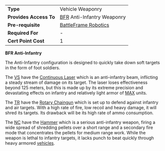 |                        |                                                                   |
| ---------------------- | ----------------------------------------------------------------- |
| **Type**               | Vehicle Weaponry                                                  |
| **Provides Access To** | [BFR](../vehicles/BattleFrame_Robotics.md) Anti-Infantry Weaponry |
| **Pre-requisite**      | [BattleFrame Robotics](../vehicles/BattleFrame_Robotics.md)       |
| **Required For**       | \-                                                                |
| **Cert Point Cost**    | 1                                                                 |

**BFR Anti-Infantry**

The Anti-Infantry configuration is designed to quickly take down soft targets in
the form of foot soldiers.

The [VS](../etc/Vanu_Sovereignty.md) have the
[Continuous Laser](../weapons/Continuous_Laser.md) which is an anti-infantry
beam, inflicting a steady stream of damage on its target. The laser loses
effectiveness beyond 125 meters, but this is made up by its extreme precision
and devastating effects on infantry and relatively light armor of
[MAX](../armor/Mechanized_Assault_Exo-Suit.md) units.

The [TR](../etc/Terran_Republic.md) have the
[Rotary Chaingun](../items/Rotary_Chaingun.md) which is set up to defend against
infantry and air targets. With a high rate of fire, low recoil and heavy damage,
it will shred its targets. Its drawback will be its high rate of ammo
consumption.

The [NC](../etc/New_Conglomerate.md) have the [Hammer](../items/Hammer.md) which
is a serious anti-infantry weapon, firing a wide spread of shredding pellets
over a short range and a secondary fire mode that concentrates the pellets for
medium range work. While the weapon is lethal to infantry targets, it lacks
punch to beat quickly through heavy armored [vehicles](../vehicles/Vehicle.md).
